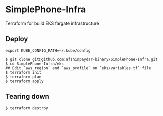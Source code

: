 # SimplePhone-Infra
Terraform for build EKS fargate infrastructure

## Deploy

```
export KUBE_CONFIG_PATH=~/.kube/config

$ git clone git@github.com:afshinpaydar-binary/SimplePhone-Infra.git
$ cd SimplePhone-Infra/eks
## Edit `aws_region` and `aws_profile` on `eks/variables.tf` file
$ terraform init
$ terraform plan
$ terraform apply
```

## Tearing down
```
$ terraform destroy
```
